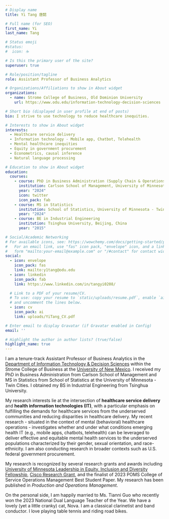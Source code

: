 ```yaml
---
# Display name
title: Yi Tang 唐懿

# Full name (for SEO)
first_name: Yi
last_name: Tang

# Status emoji
#status:
#  icon: ☕️

# Is this the primary user of the site?
superuser: true

# Role/position/tagline
role: Assistant Professor of Business Analytics

# Organizations/Affiliations to show in About widget
organizations:
  - name: Strome College of Business, Old Dominion University
    url: https://www.odu.edu/information-technology-decision-sciences

# Short bio (displayed in user profile at end of posts)
bio: I strive to use technology to reduce healthcare inequities.

# Interests to show in About widget
interests:
  - Healthcare service delivery
  - Information technology - Mobile app, Chatbot, Telehealth
  - Mental healthcare inequities
  - Equity in government procurement
  - Econometrics, causal inference
  - Natural language processing

# Education to show in About widget
education:
  courses:
    - course: PhD in Business Administration (Supply Chain & Operations)
      institution: Carlson School of Management, University of Minnesota - Twin Cities
      year: "2024"
      icon: twitter
      icon_pack: fab
    - course: MS in Statistics
      institution: School of Statistics, University of Minnesota - Twin Cities
      year: "2024"
    - course: BE in Industrial Engineering
      institution: Tsinghua University, Beijing, China
      year: "2015"

# Social/Academic Networking
# For available icons, see: https://wowchemy.com/docs/getting-started/page-builder/#icons
#   For an email link, use "fas" icon pack, "envelope" icon, and a link in the
#   form "mailto:your-email@example.com" or "/#contact" for contact widget.
social:
  - icon: envelope
    icon_pack: fas
    link: mailto:y1tang@odu.edu
  - icon: linkedin
    icon_pack: fab
    link: https://www.linkedin.com/in/tangyi0208/

  # Link to a PDF of your resume/CV.
  # To use: copy your resume to `static/uploads/resume.pdf`, enable `ai` icons in `params.yaml`,
  # and uncomment the lines below.
  - icon: cv
    icon_pack: ai
    link: uploads/YiTang_CV.pdf

# Enter email to display Gravatar (if Gravatar enabled in Config)
email: ''

# Highlight the author in author lists? (true/false)
highlight_name: true
---
```


I am a tenure-track Assistant Professor of Business Analytics in the [Department of Information Technology & Decision Sciences](https://www.odu.edu/information-technology-decision-sciences) within the Strome College of Business at the [University of New Mexico](https://www.unm.edu/). I received my PhD in Business Administration from Carlson School of Management and MS in Statistics from School of Statistics at the University of Minnesota - Twin Cities. I obtained my BS in Industrial Engineering from Tsinghua University.

My research interests lie at the intersection of **healthcare service delivery** and **health information technologies (IT)**, with a particular emphasis on fulfilling the demands for healthcare services from the underserved communities and reducing disparities in healthcare delivery. My recent research - situated in the context of mental (behavioral) healthcare operations - investigates whether and under what conditions emerging health IT (e.g., mobile apps, chatbots, telehealth) can be leveraged to deliver effective and equitable mental health services to the underserved populations characterized by their gender, sexual orientation, and race-ethnicity. I am also conducting research in broader contexts such as U.S. federal government procurement.

My research is recognized by several research grants and awards including [University of Minnesota Leadership in Equity, Inclusion and Diversity Fellowship](https://grad.umn.edu/news-events/news-overview/announcing-2020-2021-leadership-equity-inclusion-and-diversity-leid), [Cisco Research Grant](https://research.umn.edu/inquiry/post/collaboration-cisco-explores-frontier-data-technologies), and the finalist of 2023 POMS College of Service Operations Management Best Student Paper. My research has been published in *Production and Operations Management*.

On the personal side, I am happily married to Ms. Tianni Guo who recently won the 2023 National Dual Language Teacher of the Year. We have a lovely (yet a little cranky) cat, Nova. I am a classical clarinetist and band conductor. I love playing table tennis and riding road bikes. 

